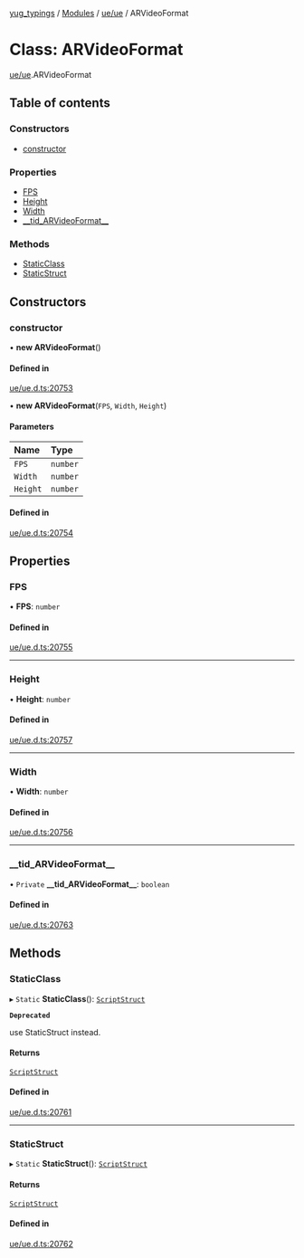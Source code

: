 [yug_typings](../README.md) / [Modules](../modules.md) / [ue/ue](../modules/ue_ue.md) / ARVideoFormat

# Class: ARVideoFormat

[ue/ue](../modules/ue_ue.md).ARVideoFormat

## Table of contents

### Constructors

- [constructor](ue_ue.ARVideoFormat.md#constructor)

### Properties

- [FPS](ue_ue.ARVideoFormat.md#fps)
- [Height](ue_ue.ARVideoFormat.md#height)
- [Width](ue_ue.ARVideoFormat.md#width)
- [\_\_tid\_ARVideoFormat\_\_](ue_ue.ARVideoFormat.md#__tid_arvideoformat__)

### Methods

- [StaticClass](ue_ue.ARVideoFormat.md#staticclass)
- [StaticStruct](ue_ue.ARVideoFormat.md#staticstruct)

## Constructors

### constructor

• **new ARVideoFormat**()

#### Defined in

[ue/ue.d.ts:20753](https://github.com/YugMetaverse/yug_typings/blob/b7d9b19/ue/ue.d.ts#L20753)

• **new ARVideoFormat**(`FPS`, `Width`, `Height`)

#### Parameters

| Name | Type |
| :------ | :------ |
| `FPS` | `number` |
| `Width` | `number` |
| `Height` | `number` |

#### Defined in

[ue/ue.d.ts:20754](https://github.com/YugMetaverse/yug_typings/blob/b7d9b19/ue/ue.d.ts#L20754)

## Properties

### FPS

• **FPS**: `number`

#### Defined in

[ue/ue.d.ts:20755](https://github.com/YugMetaverse/yug_typings/blob/b7d9b19/ue/ue.d.ts#L20755)

___

### Height

• **Height**: `number`

#### Defined in

[ue/ue.d.ts:20757](https://github.com/YugMetaverse/yug_typings/blob/b7d9b19/ue/ue.d.ts#L20757)

___

### Width

• **Width**: `number`

#### Defined in

[ue/ue.d.ts:20756](https://github.com/YugMetaverse/yug_typings/blob/b7d9b19/ue/ue.d.ts#L20756)

___

### \_\_tid\_ARVideoFormat\_\_

• `Private` **\_\_tid\_ARVideoFormat\_\_**: `boolean`

#### Defined in

[ue/ue.d.ts:20763](https://github.com/YugMetaverse/yug_typings/blob/b7d9b19/ue/ue.d.ts#L20763)

## Methods

### StaticClass

▸ `Static` **StaticClass**(): [`ScriptStruct`](ue_ue.ScriptStruct.md)

**`Deprecated`**

use StaticStruct instead.

#### Returns

[`ScriptStruct`](ue_ue.ScriptStruct.md)

#### Defined in

[ue/ue.d.ts:20761](https://github.com/YugMetaverse/yug_typings/blob/b7d9b19/ue/ue.d.ts#L20761)

___

### StaticStruct

▸ `Static` **StaticStruct**(): [`ScriptStruct`](ue_ue.ScriptStruct.md)

#### Returns

[`ScriptStruct`](ue_ue.ScriptStruct.md)

#### Defined in

[ue/ue.d.ts:20762](https://github.com/YugMetaverse/yug_typings/blob/b7d9b19/ue/ue.d.ts#L20762)
